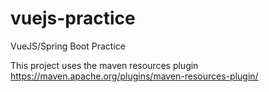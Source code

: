 # vuejs-practice
VueJS/Spring Boot Practice

This project uses the maven resources plugin https://maven.apache.org/plugins/maven-resources-plugin/
